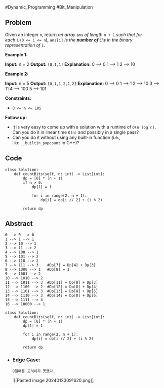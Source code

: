 #Dynamic_Programming #Bit_Manipulation 
## Problem
Given an integer `n`, return _an array_ `ans` _of length_ `n + 1` _such that for each_ `i` (`0 <= i <= n`)_,_ `ans[i]` _is the **number of**_ `1`_**'s** in the binary representation of_ `i`.

**Example 1:**

**Input:** n = 2
**Output:** `[0,1,1]`
**Explanation:**
0 --> 0
1 --> 1
2 --> 10

**Example 2:**

**Input:** n = 5
**Output:** `[0,1,1,2,1,2]`
**Explanation:**
0 --> 0
1 --> 1
2 --> 10
3 --> 11
4 --> 100
5 --> 101

**Constraints:**

- `0 <= n <= 105`

**Follow up:**

- It is very easy to come up with a solution with a runtime of `O(n log n)`. Can you do it in linear time `O(n)` and possibly in a single pass?
- Can you do it without using any built-in function (i.e., like `__builtin_popcount` in C++)?
## Code
```run-python
class Solution:
    def countBits(self, n: int) -> List[int]:
        dp = [0] * (n + 1)
        if n > 0:
            dp[1] = 1

            for i in range(2, n + 1):
                dp[i] = dp[i // 2] + (i % 2)

        return dp
```
## Abstract
```
0 --> 0 --> 0
1 --> 1 --> 1
2 --> 10 --> 1
3 --> 11 --> 2
4 --> 100 --> 1
5 --> 101 --> 2
6 --> 110 --> 2
7 --> 111 --> 3    #Dp[7] = Dp[4] + Dp[3]
8 --> 1000 --> 1   #Dp[8] = 1
9 --> 1001 --> 2
10 --> 1010 --> 2
11 --> 1011 --> 3  #Dp[11] = Dp[8] + Dp[3]
12 --> 1100 --> 2  #Dp[12] = Dp[8] + Dp[4]
13 --> 1101 --> 3  #Dp[13] = Dp[8] + Dp[5]
14 --> 1110 --> 3  #Dp[14] = Dp[8] + Dp[6]
15 --> 1111 --> 4
16 --> 10000 --> 1
```

```run-python
class Solution:
    def countBits(self, n: int) -> List[int]:
        dp = [0] * (n + 1)
        dp[1] = 1

        for i in range(2, n + 1):
            dp[i] = dp[i // 2] + (i % 2)

        return dp
```
- ### Edge Case:
	  0일때를 고려하지 못했다.
	![[Pasted image 20240123091620.png]]

